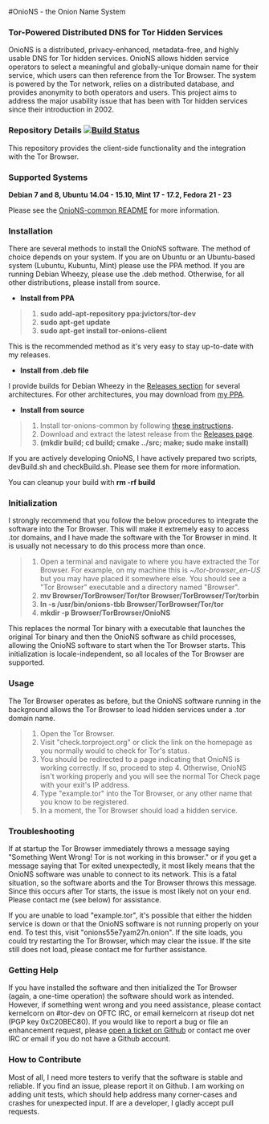 #OnioNS - the Onion Name System
### Tor-Powered Distributed DNS for Tor Hidden Services

OnioNS is a distributed, privacy-enhanced, metadata-free, and highly usable DNS for Tor hidden services. OnioNS allows hidden service operators to select a meaningful and globally-unique domain name for their service, which users can then reference from the Tor Browser. The system is powered by the Tor network, relies on a distributed database, and provides anonymity to both operators and users. This project aims to address the major usability issue that has been with Tor hidden services since their introduction in 2002.

### Repository Details [![Build Status](https://travis-ci.org/Jesse-V/OnioNS-client.svg)](https://travis-ci.org/Jesse-V/OnioNS-client)

This repository provides the client-side functionality and the integration with the Tor Browser.

### Supported Systems

**Debian 7 and 8, Ubuntu 14.04 - 15.10, Mint 17 - 17.2, Fedora 21 - 23**

Please see the [OnioNS-common README](https://github.com/Jesse-V/OnioNS-common#supported-systems) for more information.

### Installation

There are several methods to install the OnioNS software. The method of choice depends on your system. If you are on Ubuntu or an Ubuntu-based system (Lubuntu, Kubuntu, Mint) please use the PPA method. If you are running Debian Wheezy, please use the .deb method. Otherwise, for all other distributions, please install from source.

* **Install from PPA**

> 1. **sudo add-apt-repository ppa:jvictors/tor-dev**
> 2. **sudo apt-get update**
> 3. **sudo apt-get install tor-onions-client**

This is the recommended method as it's very easy to stay up-to-date with my releases.

* **Install from .deb file**

I provide builds for Debian Wheezy in the [Releases section](https://github.com/Jesse-V/OnioNS-client/releases) for several architectures. For other architectures, you may download from [my PPA](https://launchpad.net/~jvictors/+archive/tor-dev/+packages).

* **Install from source**

> 1. Install tor-onions-common by following [these instructions](https://github.com/Jesse-V/OnioNS-common#installation).
> 2. Download and extract the latest release from the [Releases page](https://github.com/Jesse-V/OnioNS-client/releases).
> 3. **(mkdir build; cd build; cmake ../src; make; sudo make install)**

If you are actively developing OnioNS, I have actively prepared two scripts, devBuild.sh and checkBuild.sh. Please see them for more information.

You can cleanup your build with **rm -rf build**

### Initialization

I strongly recommend that you follow the below procedures to integrate the software into the Tor Browser. This will make it extremely easy to access .tor domains, and I have made the software with the Tor Browser in mind. It is usually not necessary to do this process more than once.

> 1. Open a terminal and navigate to where you have extracted the Tor Browser. For example, on my machine this is *~/tor-browser_en-US* but you may have placed it somewhere else. You should see a "Tor Browser" executable and a directory named "Browser".
> 2. **mv Browser/TorBrowser/Tor/tor Browser/TorBrowser/Tor/torbin**
> 3. **ln -s /usr/bin/onions-tbb Browser/TorBrowser/Tor/tor**
> 4. **mkdir -p Browser/TorBrowser/OnioNS**

This replaces the normal Tor binary with a executable that launches the original Tor binary and then the OnioNS software as child processes, allowing the OnioNS software to start when the Tor Browser starts. This initialization is locale-independent, so all locales of the Tor Browser are supported.

### Usage

The Tor Browser operates as before, but the OnioNS software running in the background allows the Tor Browser to load hidden services under a .tor domain name.

> 1. Open the Tor Browser.
> 2. Visit "check.torproject.org" or click the link on the homepage as you normally would to check for Tor's status.
> 3. You should be redirected to a page indicating that OnioNS is working correctly. If so, proceed to step 4. Otherwise, OnioNS isn't working properly and you will see the normal Tor Check page with your exit's IP address.
> 4. Type "example.tor" into the Tor Browser, or any other name that you know to be registered.
> 5. In a moment, the Tor Browser should load a hidden service.

### Troubleshooting

If at startup the Tor Browser immediately throws a message saying "Something Went Wrong! Tor is not working in this browser." or if you get a message saying that Tor exited unexpectedly, it most likely means that the OnioNS software was unable to connect to its network. This is a fatal situation, so the software aborts and the Tor Browser throws this message. Since this occurs after Tor starts, the issue is most likely not on your end. Please contact me (see below) for assistance.

If you are unable to load "example.tor", it's possible that either the hidden service is down or that the OnioNS software is not running properly on your end. To test this, visit "onions55e7yam27n.onion". If the site loads, you could try restarting the Tor Browser, which may clear the issue. If the site still does not load, please contact me for further assistance.

### Getting Help

If you have installed the software and then initialized the Tor Browser (again, a one-time operation) the software should work as intended. However, if something went wrong and you need assistance, please contact kernelcorn on #tor-dev on OFTC IRC, or email kernelcorn at riseup dot net (PGP key 0xC20BEC80). If you would like to report a bug or file an enhancement request, please [open a ticket on Github](https://github.com/Jesse-V/OnioNS-client/issues) or contact me over IRC or email if you do not have a Github account.

### How to Contribute

Most of all, I need more testers to verify that the software is stable and reliable. If you find an issue, please report it on Github. I am working on adding unit tests, which should help address many corner-cases and crashes for unexpected input. If are a developer, I gladly accept pull requests.
